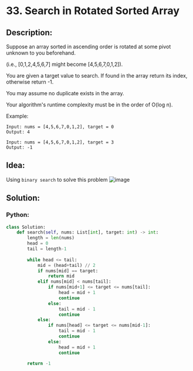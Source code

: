 # 33. Search in Rotated Sorted Array
## Description:
Suppose an array sorted in ascending order is rotated at some pivot unknown to you beforehand.

(i.e., [0,1,2,4,5,6,7] might become [4,5,6,7,0,1,2]).

You are given a target value to search. If found in the array return its index, otherwise return -1.

You may assume no duplicate exists in the array.

Your algorithm's runtime complexity must be in the order of O(log n).

Example:
```
Input: nums = [4,5,6,7,0,1,2], target = 0
Output: 4

Input: nums = [4,5,6,7,0,1,2], target = 3
Output: -1
```

## Idea:
  Using ```binary search``` to solve this problem
  ![image](https://slideplayer.com/slide/4422515/14/images/6/Binary+Search+Time+complexity%3A+Assume+n+%3D+2k%2C+T%28n%29+%3D+T%28n%2F2%29%2B1.jpg)
  
## Solution:
### Python:
```python
class Solution:
    def search(self, nums: List[int], target: int) -> int:
        length = len(nums)
        head = 0
        tail = length-1
        
        while head <= tail:
            mid = (head+tail) // 2
            if nums[mid] == target:
                return mid
            elif nums[mid] < nums[tail]:
                if nums[mid+1] <= target <= nums[tail]:
                    head = mid + 1
                    continue
                else:
                    tail = mid - 1
                    continue
            else:
                if nums[head] <= target <= nums[mid-1]:
                    tail = mid - 1
                    continue
                else:
                    head = mid + 1
                    continue
        
        return -1
```
